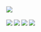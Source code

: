 


# <img src="https://img.shields.io/badge/{내용}-{배경 색깔}?style={스타일}&logo={로고이름}&logoColor={로고 색깔}"/>

<img src="https://img.shields.io/badge/{Python}-3776AB?style={스타일}&logo={Python}&logoColor={로고 색깔}"/>
<img src="https://img.shields.io/badge/python-3776AB?style={스타일}&logo={로고이름}&logoColor={로고 색깔}"/>
<img src="https://img.shields.io/badge/python-{배경 색깔}?style={스타일}&logo={Python}&logoColor={3776AB}"/>
<img src="https://img.shields.io/badge/Scss-green?style=flat&logo=Sass&logoColor=CC6699"/>

